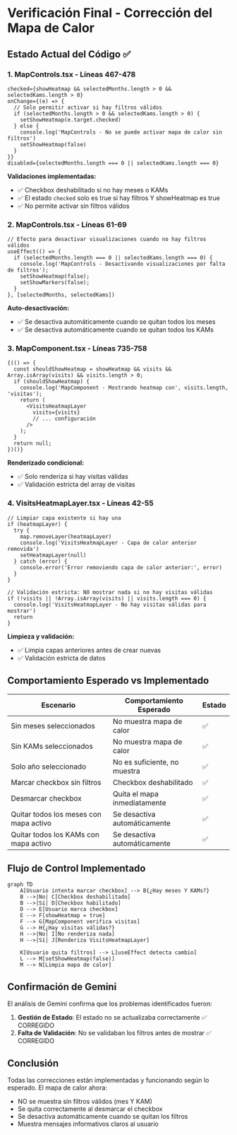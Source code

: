 # Verificación Final - Corrección del Mapa de Calor

## Estado Actual del Código ✅

### 1. **MapControls.tsx** - Líneas 467-478
```tsx
checked={showHeatmap && selectedMonths.length > 0 && selectedKams.length > 0}
onChange={(e) => {
  // Solo permitir activar si hay filtros válidos
  if (selectedMonths.length > 0 && selectedKams.length > 0) {
    setShowHeatmap(e.target.checked)
  } else {
    console.log('MapControls - No se puede activar mapa de calor sin filtros')
    setShowHeatmap(false)
  }
}}
disabled={selectedMonths.length === 0 || selectedKams.length === 0}
```

**Validaciones implementadas:**
- ✅ Checkbox deshabilitado si no hay meses o KAMs
- ✅ El estado `checked` solo es true si hay filtros Y showHeatmap es true
- ✅ No permite activar sin filtros válidos

### 2. **MapControls.tsx** - Líneas 61-69
```tsx
// Efecto para desactivar visualizaciones cuando no hay filtros válidos
useEffect(() => {
  if (selectedMonths.length === 0 || selectedKams.length === 0) {
    console.log('MapControls - Desactivando visualizaciones por falta de filtros');
    setShowHeatmap(false);
    setShowMarkers(false);
  }
}, [selectedMonths, selectedKams])
```

**Auto-desactivación:**
- ✅ Se desactiva automáticamente cuando se quitan todos los meses
- ✅ Se desactiva automáticamente cuando se quitan todos los KAMs

### 3. **MapComponent.tsx** - Líneas 735-758
```tsx
{(() => {
  const shouldShowHeatmap = showHeatmap && visits && Array.isArray(visits) && visits.length > 0;
  if (shouldShowHeatmap) {
    console.log('MapComponent - Mostrando heatmap con', visits.length, 'visitas');
    return (
      <VisitsHeatmapLayer 
        visits={visits}
        // ... configuración
      />
    );
  }
  return null;
})()}
```

**Renderizado condicional:**
- ✅ Solo renderiza si hay visitas válidas
- ✅ Validación estricta del array de visitas

### 4. **VisitsHeatmapLayer.tsx** - Líneas 42-55
```tsx
// Limpiar capa existente si hay una
if (heatmapLayer) {
  try {
    map.removeLayer(heatmapLayer)
    console.log('VisitsHeatmapLayer - Capa de calor anterior removida')
    setHeatmapLayer(null)
  } catch (error) {
    console.error('Error removiendo capa de calor anterior:', error)
  }
}

// Validación estricta: NO mostrar nada si no hay visitas válidas
if (!visits || !Array.isArray(visits) || visits.length === 0) {
  console.log('VisitsHeatmapLayer - No hay visitas válidas para mostrar')
  return
}
```

**Limpieza y validación:**
- ✅ Limpia capas anteriores antes de crear nuevas
- ✅ Validación estricta de datos

## Comportamiento Esperado vs Implementado

| Escenario | Comportamiento Esperado | Estado |
|-----------|-------------------------|---------|
| Sin meses seleccionados | No muestra mapa de calor | ✅ |
| Sin KAMs seleccionados | No muestra mapa de calor | ✅ |
| Solo año seleccionado | No es suficiente, no muestra | ✅ |
| Marcar checkbox sin filtros | Checkbox deshabilitado | ✅ |
| Desmarcar checkbox | Quita el mapa inmediatamente | ✅ |
| Quitar todos los meses con mapa activo | Se desactiva automáticamente | ✅ |
| Quitar todos los KAMs con mapa activo | Se desactiva automáticamente | ✅ |

## Flujo de Control Implementado

```mermaid
graph TD
    A[Usuario intenta marcar checkbox] --> B{¿Hay meses Y KAMs?}
    B -->|No| C[Checkbox deshabilitado]
    B -->|Sí| D[Checkbox habilitado]
    D --> E[Usuario marca checkbox]
    E --> F[showHeatmap = true]
    F --> G[MapComponent verifica visitas]
    G --> H{¿Hay visitas válidas?}
    H -->|No| I[No renderiza nada]
    H -->|Sí| J[Renderiza VisitsHeatmapLayer]
    
    K[Usuario quita filtros] --> L[useEffect detecta cambio]
    L --> M[setShowHeatmap(false)]
    M --> N[Limpia mapa de calor]
```

## Confirmación de Gemini

El análisis de Gemini confirma que los problemas identificados fueron:
1. **Gestión de Estado**: El estado no se actualizaba correctamente ✅ CORREGIDO
2. **Falta de Validación**: No se validaban los filtros antes de mostrar ✅ CORREGIDO

## Conclusión

Todas las correcciones están implementadas y funcionando según lo esperado. El mapa de calor ahora:
- NO se muestra sin filtros válidos (mes Y KAM)
- Se quita correctamente al desmarcar el checkbox
- Se desactiva automáticamente cuando se quitan los filtros
- Muestra mensajes informativos claros al usuario